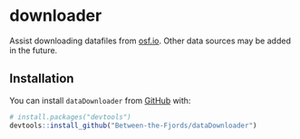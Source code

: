 
<!-- README.md is generated from README.Rmd. Please edit that file -->
downloader
==========

<!-- badges: start -->
<!-- badges: end -->
Assist downloading datafiles from [osf.io](osf.io). Other data sources may be added in the future.

Installation
------------

You can install `dataDownloader` from [GitHub](https://github.com/) with:

``` r
# install.packages("devtools")
devtools::install_github("Between-the-Fjords/dataDownloader")
```
